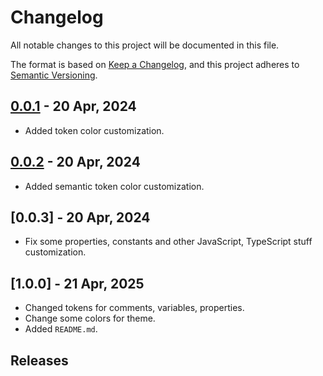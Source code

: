 # Changelog

All notable changes to this project will be documented in this file.

The format is based on [Keep a Changelog](https://keepachangelog.com/en/1.1.0/),
and this project adheres to [Semantic Versioning](https://semver.org/spec/v2.0.0.html).

## [0.0.1] - 20 Apr, 2024

- Added token color customization.

## [0.0.2] - 20 Apr, 2024

- Added semantic token color customization.

## [0.0.3] - 20 Apr, 2024

- Fix some properties, constants and other JavaScript, TypeScript stuff customization.

## [1.0.0] - 21 Apr, 2025

- Changed tokens for comments, variables, properties.
- Change some colors for theme.
- Added `README.md`.

## Releases
[0.0.2]: https://github.com/duttdutt/sublime-theme/compare/v0.0.1...v0.0.2
[0.0.1]: https://github.com/duttdutt/sublime-theme/releases/tag/v0.0.1